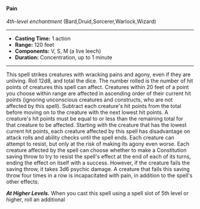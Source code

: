 #### Pain
*4th-level enchantment* (Bard,Druid,Sorcerer,Warlock,Wizard)
___
- **Casting Time:** 1 action
- **Range:** 120 feet
- **Components:** V, S, M (a live leech)
- **Duration:** Concentration, up to 1 minute
---
This spell strikes creatures with wracking pains and
agony, even if they are unliving. Roll 12d8, and total
the dice. The number rolled is the number of hit
points of creatures this spell can affect. Creatures
within 20 feet of a point you choose within range
are affected in ascending order of their current hit
points (ignoring unconscious creatures and
constructs, who are not affected by this spell).
Subtract each creature's hit points from the total
before moving on to the creature with the next
lowest hit points. A creature's hit points must be
equal to or less than the remaining total for that
creature to be affected.
Starting with the creature that has the lowest
current hit points, each creature affected by this
spell has disadvantage on attack rolls and ability
checks until the spell ends. Each creature can
attempt to resist, but only at the risk of making its
agony even worse. Each creature affected by the
spell can choose whether to make a Constitution
saving throw to try to resist the spell's effect at the
end of each of its turns, ending the effect on itself
with a success. However, if the creature fails the
saving throw, it takes 3d6 psychic damage. A
creature that fails this saving throw four times in a
row is incapacitated with pain, in addition to the
spell's other effects.

***At Higher Levels.***  When you cast this spell using
a spell slot of 5th level or higher, roll an additional

